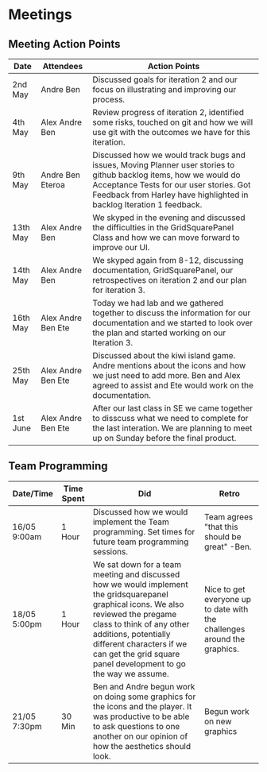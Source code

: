 # Meetings

## Meeting Action Points
Date | Attendees | Action Points
--- | --- | ---
2nd May | Andre Ben | Discussed goals for iteration 2 and our focus on illustrating and improving our process.
4th May | Alex Andre Ben | Review progress of iteration 2, identified some risks, touched on git and how we will use git with the outcomes we have for this iteration. 
9th May | Andre Ben Eteroa| Discussed how we would track bugs and issues, Moving Planner user stories to github backlog items, how we would do Acceptance Tests for our user stories. Got Feedback from Harley have highlighted in backlog Iteration 1 feedback.
13th May |  Alex Andre Ben | We skyped in the evening and discussed the difficulties in the GridSquarePanel Class and how we can move forward to improve our UI.
14th May | Alex Andre Ben | We skyped again from 8-12, discussing documentation, GridSquarePanel, our retrospectives on iteration 2 and our plan for iteration 3.
16th May | Alex Andre Ben Ete| Today we had lab and we gathered together to discuss the  information for our documentation and we started to look over the plan and started working on our Iteration 3.
25th May | Alex Andre Ben Ete| Discussed about the kiwi island game. Andre mentions about the icons and how we just need to add more. Ben and  Alex agreed to assist and Ete would work on the  documentation.|
1st June| Alex  Andre Ben Ete | After our last class in SE we came together to disscuss what we need to complete for the last interation. We are planning to meet up on Sunday before the final product. 


## Team Programming
Date/Time | Time Spent | Did | Retro
---|---|---|---
16/05 9:00am | 1 Hour | Discussed how we would implement the Team programming. Set times for future team programming sessions. | Team agrees "that this should be great" -Ben.
18/05 5:00pm | 1 Hour | We sat down for a team meeting and discussed how we would implement the gridsquarepanel graphical icons. We also reviewed the pregame class to think of any other additions, potentially different characters if we can get the grid square panel development to go the way we assume.| Nice to get everyone up to date with the challenges around the graphics.
21/05 7:30pm | 30 Min | Ben and Andre begun work on doing some graphics for the icons and the player. It was productive to be able to ask questions to one another on our opinion of how the aesthetics should look.|Begun work on new graphics
